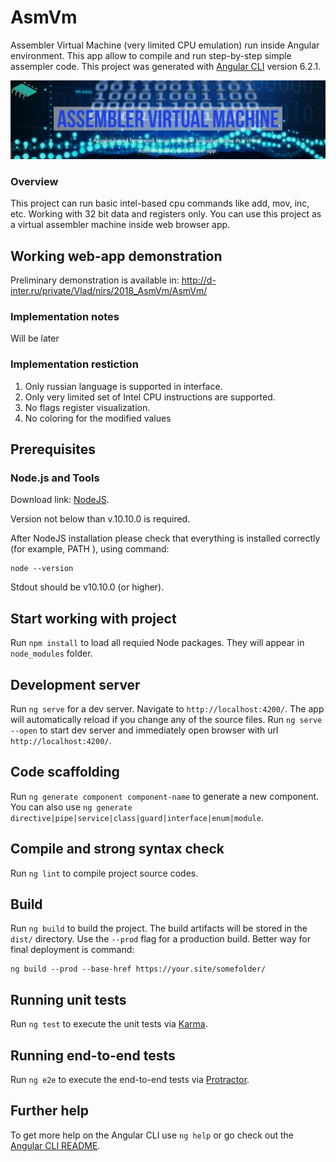 # AsmVm

Assembler Virtual Machine (very limited CPU emulation) run inside Angular environment. This app allow to compile and run step-by-step simple assempler code.
This project was generated with [Angular CLI](https://github.com/angular/angular-cli) version 6.2.1.

![Background image](src/logo_page.jpg)


### Overview

This project can run basic intel-based cpu commands like add, mov, inc, etc. Working with 32 bit data and registers only. You can use this project
as a virtual assembler machine inside web browser app.

## Working web-app demonstration
Preliminary demonstration is available in:
http://d-inter.ru/private/Vlad/nirs/2018_AsmVm/AsmVm/

### Implementation notes

Will be later

### Implementation restiction
1. Only russian language is supported in interface.
2. Only very limited set of Intel CPU instructions are supported.
3. No flags register visualization.
4. No coloring for the modified values


## Prerequisites

### Node.js and Tools

Download link:
[NodeJS](https://nodejs.org/en/download/).

Version not below than v.10.10.0 is required.

After NodeJS installation please check that everything is installed correctly (for example, PATH ), using command:
```
node --version
```
Stdout should be
v10.10.0 (or higher).

## Start working with project

Run `npm install` to load all requied Node packages. They will appear in `node_modules` folder.


## Development server

Run `ng serve` for a dev server. Navigate to `http://localhost:4200/`. The app will automatically reload if you change any of the source files.
Run `ng serve --open` to start dev server and immediately open browser with url `http://localhost:4200/`.

## Code scaffolding

Run `ng generate component component-name` to generate a new component. You can also use `ng generate directive|pipe|service|class|guard|interface|enum|module`.

## Compile and strong syntax check

Run `ng lint` to compile project source codes.

## Build

Run `ng build` to build the project. The build artifacts will be stored in the `dist/` directory. Use the `--prod` flag for a production build.
Better way for final deployment is command:
```
ng build --prod --base-href https://your.site/somefolder/
```

## Running unit tests

Run `ng test` to execute the unit tests via [Karma](https://karma-runner.github.io).

## Running end-to-end tests

Run `ng e2e` to execute the end-to-end tests via [Protractor](http://www.protractortest.org/).

## Further help

To get more help on the Angular CLI use `ng help` or go check out the [Angular CLI README](https://github.com/angular/angular-cli/blob/master/README.md).
